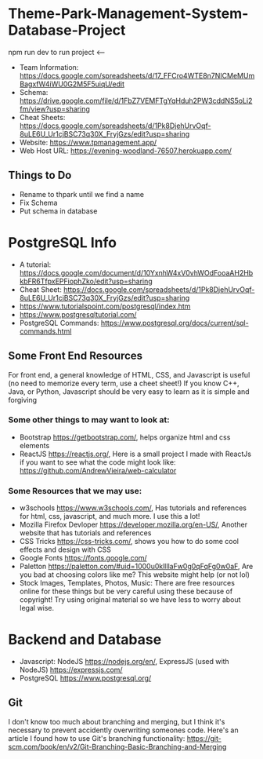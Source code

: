 # Theme-Park-Management-System-Database-Project

npm run dev to run project <--

- Team Information: https://docs.google.com/spreadsheets/d/17_FFCro4WTE8n7NICMeMUmBagxfW4iWU0G2M5F5uiqU/edit
- Schema: https://drive.google.com/file/d/1FbZ7VEMFTgYqHduh2PW3cddNS5oLi2fm/view?usp=sharing
- Cheat Sheets: https://docs.google.com/spreadsheets/d/1Pk8DjehUrvOqf-8uLE6U_Ur1cjBSC73q30X_FryjGzs/edit?usp=sharing
- Website: https://www.tpmanagement.app/
- Web Host URL: https://evening-woodland-76507.herokuapp.com/

## Things to Do
- Rename to thpark until we find a name
- Fix Schema
- Put schema in database

# PostgreSQL Info
- A tutorial: https://docs.google.com/document/d/10YxnhW4xV0vhWOdFooaAH2HbkbFR6TfpxEPFiophZko/edit?usp=sharing
- Cheat Sheet: https://docs.google.com/spreadsheets/d/1Pk8DjehUrvOqf-8uLE6U_Ur1cjBSC73q30X_FryjGzs/edit?usp=sharing
- https://www.tutorialspoint.com/postgresql/index.htm
- https://www.postgresqltutorial.com/
- PostgreSQL Commands: https://www.postgresql.org/docs/current/sql-commands.html

## Some Front End Resources
For front end, a general knowledge of HTML, CSS, and Javascript is useful (no need to memorize every term, use a cheet sheet!)
If you know C++, Java, or Python, Javascript should be very easy to learn as it is simple and forgiving

### Some other things to may want to look at:
- Bootstrap https://getbootstrap.com/, helps organize html and css elements
- ReactJS https://reactjs.org/, Here is a small project I made with ReactJs if you want to see what the code might look like: https://github.com/AndrewVieira/web-calculator

### Some Resources that we may use:
- w3schools https://www.w3schools.com/, Has tutorials and references for html, css, javascript, and much more. I use this a lot!
- Mozilla Firefox Devloper https://developer.mozilla.org/en-US/, Another website that has tutorials and references
- CSS Tricks https://css-tricks.com/, shows you how to do some cool effects and design with CSS
- Google Fonts https://fonts.google.com/
- Paletton https://paletton.com/#uid=1000u0kllllaFw0g0qFqFg0w0aF, Are you bad at choosing colors like me? This website might help (or not lol)
- Stock Images, Templates, Photos, Music: There are free resources online for these things but be very careful using these because of copyright! Try using original material so we have less to worry about legal wise.

# Backend and Database
- Javascript: NodeJS https://nodejs.org/en/, ExpressJS (used with NodeJS) https://expressjs.com/
- PostgreSQL https://www.postgresql.org/

## Git
I don't know too much about branching and merging, but I think it's necessary to prevent accidently overwriting someones code. Here's an article I found how to use Git's branching functionality: https://git-scm.com/book/en/v2/Git-Branching-Basic-Branching-and-Merging
